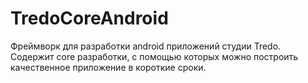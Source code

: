 # TredoCoreAndroid
Фреймворк для разработки android приложений студии Tredo. Содержит core разработки, с помощью которых можно построить качественное приложение в короткие сроки.
